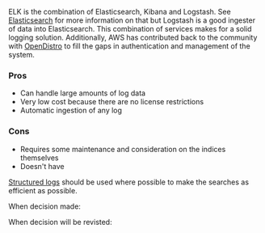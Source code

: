 ELK is the combination of Elasticsearch, Kibana and Logstash. See [Elasticsearch]() for more information on that but Logstash is a good ingester of data into Elasticsearch. This combination of services makes for a solid logging solution. Additionally, AWS has contributed back to the community with [OpenDistro](https://opendistro.github.io/for-elasticsearch/) to fill the gaps in authentication and management of the system.

### Pros
* Can handle large amounts of log data
* Very low cost because there are no license restrictions
* Automatic ingestion of any log

### Cons
* Requires some maintenance and consideration on the indices themselves
* Doesn't have 

[Structured logs](https://engineering.grab.com/structured-logging) should be used where possible to make the searches as efficient as possible. 

When decision made:

When decision will be revisted:


